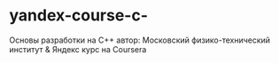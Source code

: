 # yandex-course-c-
Основы разработки на C++
автор: Московский физико-технический институт & Яндекс
курс на Coursera
